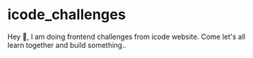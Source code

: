 # icode_challenges
Hey 👋, I am doing frontend challenges from icode website. Come let's all learn together and build something..
